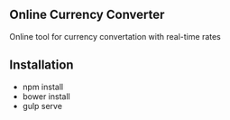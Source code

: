## Online Currency Converter

Online tool for currency convertation with real-time rates

## Installation
- npm install
- bower install
- gulp serve